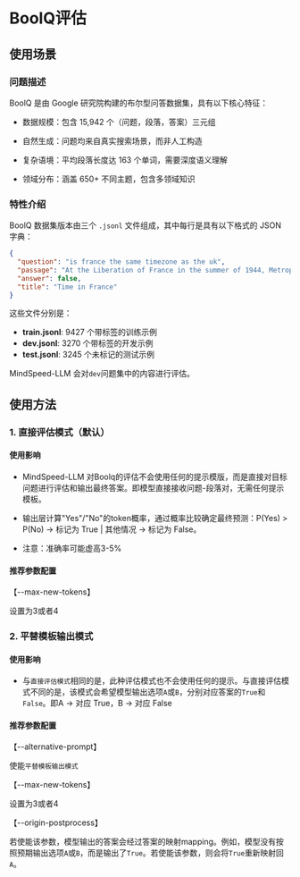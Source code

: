 # BoolQ评估

## 使用场景

### 问题描述

BoolQ 是由 Google 研究院构建的布尔型问答数据集，具有以下核心特征：

 - 数据规模：包含 15,942 个（问题，段落，答案）三元组

 - 自然生成：问题均来自真实搜索场景，而非人工构造

 - 复杂语境：平均段落长度达 163 个单词，需要深度语义理解

 - 领域分布：涵盖 650+ 不同主题，包含多领域知识

### 特性介绍

BoolQ 数据集版本由三个 `.jsonl` 文件组成，其中每行是具有以下格式的 JSON 字典：

```json
{
  "question": "is france the same timezone as the uk",
  "passage": "At the Liberation of France in the summer of 1944, Metropolitan France kept GMT+2 as it was the time then used by the Allies (British Double Summer Time). In the winter of 1944--1945, Metropolitan France switched to GMT+1, same as in the United Kingdom, and switched again to GMT+2 in April 1945 like its British ally. In September 1945, Metropolitan France returned to GMT+1 (pre-war summer time), which the British had already done in July 1945. Metropolitan France was officially scheduled to return to GMT+0 on November 18, 1945 (the British returned to GMT+0 in on October 7, 1945), but the French government canceled the decision on November 5, 1945, and GMT+1 has since then remained the official time of Metropolitan France.",
  "answer": false,
  "title": "Time in France"
}
```

这些文件分别是：

- **train.jsonl**: 9427 个带标签的训练示例
- **dev.jsonl**: 3270 个带标签的开发示例
- **test.jsonl**: 3245 个未标记的测试示例

MindSpeed-LLM 会对`dev`问题集中的内容进行评估。

## 使用方法

### 1. 直接评估模式（默认）

#### 使用影响

 - MindSpeed-LLM 对Boolq的评估不会使用任何的提示模版，而是直接对目标问题进行评估和输出最终答案。即模型直接接收问题-段落对，无需任何提示模板。

 - 输出层计算"Yes"/"No"的token概率，通过概率比较确定最终预测：P(Yes) > P(No) → 标记为 True  |  其他情况 → 标记为 False。

 - 注意：准确率可能虚高3-5%

#### 推荐参数配置

【--max-new-tokens】

设置为3或者4

### 2. 平替模板输出模式

#### 使用影响

 - 与`直接评估模式`相同的是，此种评估模式也不会使用任何的提示。与直接评估模式不同的是，该模式会希望模型输出选项`A`或`B`，分别对应答案的`True`和 `False`。即A → 对应 True，B → 对应 False

#### 推荐参数配置

【--alternative-prompt】

使能`平替模板输出模式`

【--max-new-tokens】

设置为3或者4

【--origin-postprocess】

若使能该参数，模型输出的答案会经过答案的映射mapping。例如，模型没有按照预期输出选项`A`或`B`，而是输出了`True`。若使能该参数，则会将`True`重新映射回`A`。

